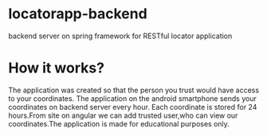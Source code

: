 # locatorapp-backend
backend server on spring framework for RESTful locator application
<h1>How it works?</h1>
The application was created so that the person you trust would have access to your coordinates. The application on the android smartphone sends your coordinates on backend server every hour. Each coordinate is stored for 24 hours.From site on angular we can add trusted user,who can view our coordinates.The application is made for educational purposes only. 
